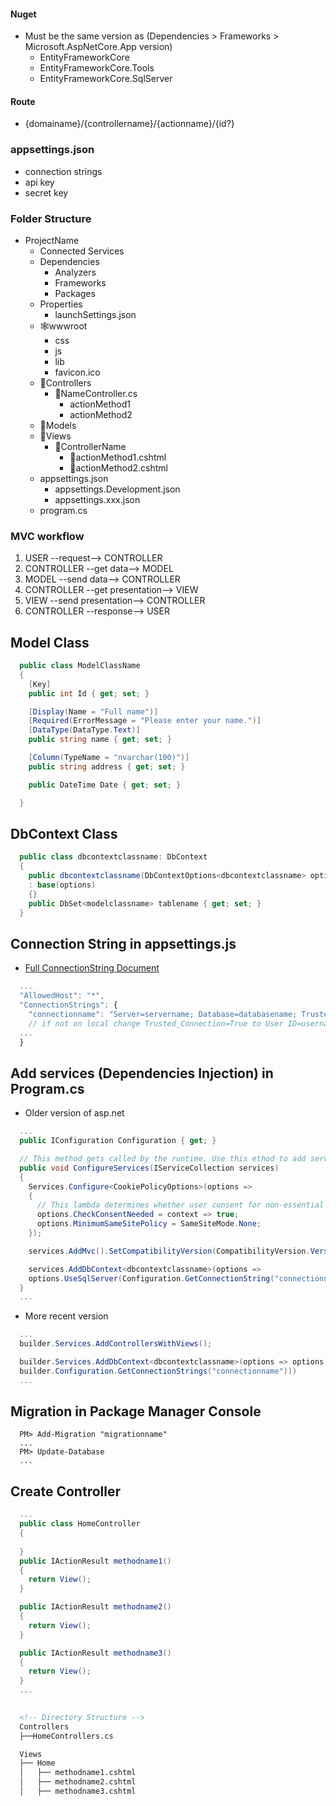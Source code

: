 #### Nuget
- Must be the same version as (Dependencies > Frameworks > Microsoft.AspNetCore.App version)
	- EntityFrameworkCore
	- EntityFrameworkCore.Tools
	- EntityFrameworkCore.SqlServer

#### Route
- {domainame}/{controllername}/{actionname}/{id?}

### appsettings.json
- connection strings
- api key
- secret key

### Folder Structure
- ProjectName
	- Connected Services
	- Dependencies
		- Analyzers
		- Frameworks
		- Packages
	- Properties
		- launchSettings.json <!-- launch profile contains port -->
	- 🕸wwwroot <!-- store static files in project (ex. css, js, images, lib, !cs) -->
		- css
		- js
		- lib
		- favicon.ico
	- 📂Controllers <!-- interact between model and view -->
		- 📄NameController.cs
			- actionMethod1 <!-- return view as actionMethod1.cshtml in views>controller folder -->
			- actionMethod2 <!-- return view as actionMethod2.cshtml in views>controller folder -->
	- 📂Models <!--  data related, table -->
	- 📂Views <!--  user interface -->
		- 📂ControllerName
			- 📄actionMethod1.cshtml
			- 📄actionMethod2.cshtml
	- appsettings.json <!-- connection strings, API key, secret key -->
		- appsettings.Development.json
		- appsettings.xxx.json
	- program.cs <!-- running configuration -->

### MVC workflow
1. USER --request--> CONTROLLER
2. CONTROLLER --get data--> MODEL 
3. MODEL --send data--> CONTROLLER 
4. CONTROLLER --get presentation--> VIEW 
5. VIEW --send presentation--> CONTROLLER 
6. CONTROLLER --response--> USER

## Model Class
```c#
  public class ModelClassName
  {
    [Key]
    public int Id { get; set; }

	[Display(Name = "Full name")]
    [Required(ErrorMessage = "Please enter your name.")]
    [DataType(DataType.Text)]
    public string name { get; set; }

	[Column(TypeName = "nvarchar(100)")]
	public string address { get; set; }

	public DateTime Date { get; set; }

  }
```

## DbContext Class
```c#
  public class dbcontextclassname: DbContext
  {
    public dbcontextclassname(DbContextOptions<dbcontextclassname> options) 
    : base(options)
    {}
    public DbSet<modelclassname> tablename { get; set; } 
  }
```


## Connection String in appsettings.js
- <a href="https://learn.microsoft.com/en-us/dotnet/api/system.data.sqlclient.sqlconnection.connectionstring?view=dotnet-plat-ext-6.0" target="_blank">Full ConnectionString Document</a>
```javascript
  ...
  "AllowedHost": "*",
  "ConnectionStrings": {
    "connectionname": "Server=servername; Database=databasename; Trusted_Connection=True; MultipleActiveResultSets=True;"
    // if not on local change Trusted_Connection=True to User ID=username; Password=password;
  ...
  }
```
## Add services (Dependencies Injection) in Program.cs
- Older version of asp.net
```c#
  ...
  public IConfiguration Configuration { get; }

  // This method gets called by the runtime. Use this ethod to add servies to the container.
  public void ConfigureServices(IServiceCollection services)
  {
    Services.Configure<CookiePolicyOptions>(options =>
    {
	  // This lambda determines whether user consent for non-essential cookies is needed for a given request.
	  options.CheckConsentNeeded = context => true;
	  options.MinimumSameSitePolicy = SameSiteMode.None;
    });

    services.AddMvc().SetCompatibilityVersion(CompatibilityVersion.Version_2_2);

    services.AddDbContext<dbcontextclassname>(options =>
    options.UseSqlServer(Configuration.GetConnectionString("connectionname")));
  }
  ...
```
- More recent version
```c#
  ...
  builder.Services.AddControllersWithViews();

  builder.Services.AddDbContext<dbcontextclassname>(options => options.UseSqlServer(
  builder.Configuration.GetConnectionStrings("connectionname")))
  ...
```

## Migration in Package Manager Console
```
  PM> Add-Migration "migrationname"
  ...
  PM> Update-Database
  ...
```

## Create Controller
```c#
  ...
  public class HomeController
  {
  
  }
  public IActionResult methodname1()
  {
    return View();
  }

  public IActionResult methodname2()
  {
    return View();
  }

  public IActionResult methodname3()
  {
    return View();
  }
  ...
  
```
```markdown
  <!-- Directory Structure -->
  Controllers
  ├──HomeControllers.cs

  Views
  ├── Home
  │   ├── methodname1.cshtml
  │   ├── methodname2.cshtml
  │   ├── methodname3.cshtml
```

